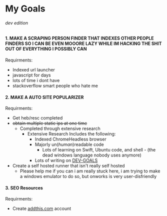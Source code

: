 # My Goals
###### dev edition
#### 1. MAKE A SCRAPING PERSON FINDER THAT INDEXES OTHER PEOPLE FINDERS SO I CAN BE EVEN MOOORE LAZY WHILE IM HACKING THE SHIT OUT OF EVERYTHING I POSSIBLY CAN
Requirments:
- Indexed url launcher
- javascript for days
- lots of time i dont have
- stackoverflow smart people who hate me

#### 2. MAKE A AUTO SITE POPULARIZER
Requirments:
- Get heb/resc completed
- ~~obtain multiple static ips at one time~~
  - Completed through extensive research
    - Extensive Research Includes the following:
      - Indexed ChromeHeadless browser
      - Majorly un(_human_)readable code
        - Lots of learning on Swift, Ubuntu code, and shell - (the dead windows language nobody uses anymore)
      - Lots of writing on [DEV-GOALS](https://github.com/Altify-Developing/Altify-Developing-Main/blob/main/DEV-GOALS.md)
- Create a self hosted runner that isn't really self hosted
  - Please help me if you can i am really stuck here, i am trying to make a windows emulator to do so, but onworks is very user-disfriendly

#### 3. SEO Resources
Requirments:
- Create [addthis.com](https://www.addthis.com/) account
